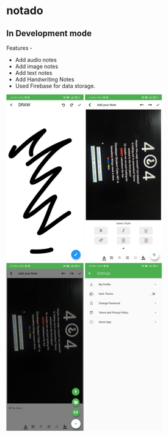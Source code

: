 # notado
## In Development mode
Features - 
- Add audio notes
- Add image notes
- Add text notes
- Add Handwriting Notes
- Used Firebase for data storage.

<img src="assets/Screenshot_2020-08-29-18-14-02-967_com.example.notado.jpg" width="40%"> 
<img src="assets/Screenshot_2020-08-29-18-14-38-090_com.example.notado.jpg" width="40%">
<img src="assets/Screenshot_2020-08-29-18-14-31-028_com.example.notado.jpg" width="40%"> 
<img src="assets/Screenshot_2020-08-29-18-14-48-183_com.example.notado.jpg" width="40%">
